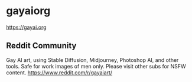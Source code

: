 # gayaiorg
https://gayai.org

## Reddit Community

Gay AI art, using Stable Diffusion, Midjourney, Photoshop AI, and other tools. Safe for work images of men only. Please visit other subs for NSFW content. https://www.reddit.com/r/gayaiart/
